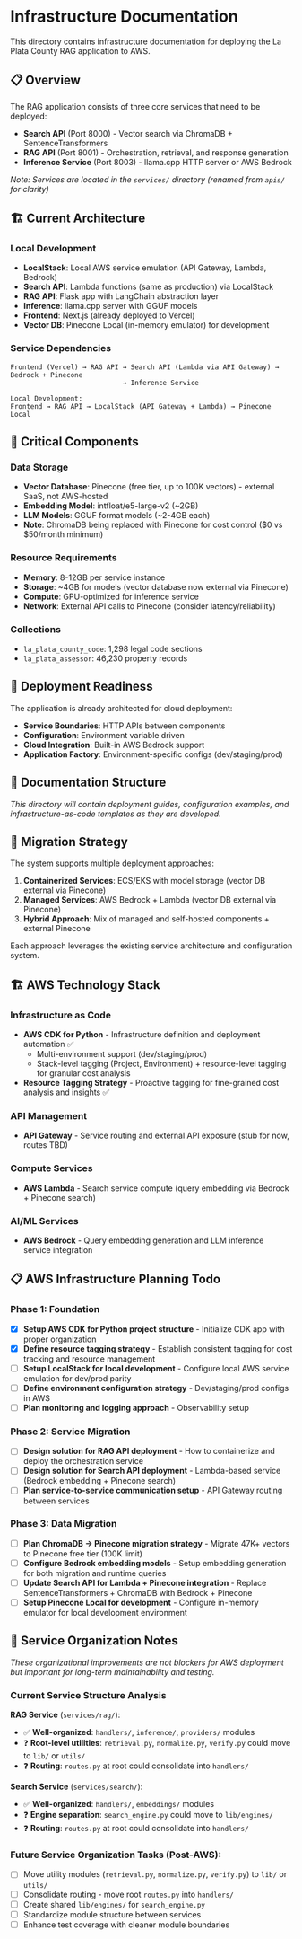 # Infrastructure Documentation

This directory contains infrastructure documentation for deploying the La Plata County RAG application to AWS.

## 📋 Overview

The RAG application consists of three core services that need to be deployed:

- **Search API** (Port 8000) - Vector search via ChromaDB + SentenceTransformers
- **RAG API** (Port 8001) - Orchestration, retrieval, and response generation
- **Inference Service** (Port 8003) - llama.cpp HTTP server or AWS Bedrock

*Note: Services are located in the `services/` directory (renamed from `apis/` for clarity)*

## 🏗️ Current Architecture

### Local Development
- **LocalStack**: Local AWS service emulation (API Gateway, Lambda, Bedrock)
- **Search API**: Lambda functions (same as production) via LocalStack
- **RAG API**: Flask app with LangChain abstraction layer  
- **Inference**: llama.cpp server with GGUF models
- **Frontend**: Next.js (already deployed to Vercel)
- **Vector DB**: Pinecone Local (in-memory emulator) for development

### Service Dependencies
```
Frontend (Vercel) → RAG API → Search API (Lambda via API Gateway) → Bedrock + Pinecone
                            → Inference Service
                            
Local Development:
Frontend → RAG API → LocalStack (API Gateway + Lambda) → Pinecone Local
```

## 💾 Critical Components

### Data Storage
- **Vector Database**: Pinecone (free tier, up to 100K vectors) - external SaaS, not AWS-hosted
- **Embedding Model**: intfloat/e5-large-v2 (~2GB)
- **LLM Models**: GGUF format models (~2-4GB each)
- **Note**: ChromaDB being replaced with Pinecone for cost control ($0 vs $50/month minimum)

### Resource Requirements
- **Memory**: 8-12GB per service instance
- **Storage**: ~4GB for models (vector database now external via Pinecone)
- **Compute**: GPU-optimized for inference service
- **Network**: External API calls to Pinecone (consider latency/reliability)

### Collections
- `la_plata_county_code`: 1,298 legal code sections
- `la_plata_assessor`: 46,230 property records

## 🚀 Deployment Readiness

The application is already architected for cloud deployment:

- **Service Boundaries**: HTTP APIs between components
- **Configuration**: Environment variable driven
- **Cloud Integration**: Built-in AWS Bedrock support
- **Application Factory**: Environment-specific configs (dev/staging/prod)

## 📁 Documentation Structure

*This directory will contain deployment guides, configuration examples, and infrastructure-as-code templates as they are developed.*

## 🔄 Migration Strategy

The system supports multiple deployment approaches:

1. **Containerized Services**: ECS/EKS with model storage (vector DB external via Pinecone)
2. **Managed Services**: AWS Bedrock + Lambda (vector DB external via Pinecone)
3. **Hybrid Approach**: Mix of managed and self-hosted components + external Pinecone

Each approach leverages the existing service architecture and configuration system.

## 🏗️ AWS Technology Stack

### Infrastructure as Code
- **AWS CDK for Python** - Infrastructure definition and deployment automation ✅
  - Multi-environment support (dev/staging/prod)
  - Stack-level tagging (Project, Environment) + resource-level tagging for granular cost analysis
- **Resource Tagging Strategy** - Proactive tagging for fine-grained cost analysis and insights ✅

### API Management
- **API Gateway** - Service routing and external API exposure (stub for now, routes TBD)

### Compute Services
- **AWS Lambda** - Search service compute (query embedding via Bedrock + Pinecone search)

### AI/ML Services
- **AWS Bedrock** - Query embedding generation and LLM inference service integration

## 📋 AWS Infrastructure Planning Todo

### Phase 1: Foundation
- [x] **Setup AWS CDK for Python project structure** - Initialize CDK app with proper organization
- [x] **Define resource tagging strategy** - Establish consistent tagging for cost tracking and resource management
- [ ] **Setup LocalStack for local development** - Configure local AWS service emulation for dev/prod parity
- [ ] **Define environment configuration strategy** - Dev/staging/prod configs in AWS
- [ ] **Plan monitoring and logging approach** - Observability setup

### Phase 2: Service Migration
- [ ] **Design solution for RAG API deployment** - How to containerize and deploy the orchestration service
- [ ] **Design solution for Search API deployment** - Lambda-based service (Bedrock embedding + Pinecone search)
- [ ] **Plan service-to-service communication setup** - API Gateway routing between services

### Phase 3: Data Migration
- [ ] **Plan ChromaDB → Pinecone migration strategy** - Migrate 47K+ vectors to Pinecone free tier (100K limit)
- [ ] **Configure Bedrock embedding models** - Setup embedding generation for both migration and runtime queries
- [ ] **Update Search API for Lambda + Pinecone integration** - Replace SentenceTransformers + ChromaDB with Bedrock + Pinecone
- [ ] **Setup Pinecone Local for development** - Configure in-memory emulator for local development environment

## 🔧 Service Organization Notes

*These organizational improvements are not blockers for AWS deployment but important for long-term maintainability and testing.*

### Current Service Structure Analysis

**RAG Service** (`services/rag/`):
- ✅ **Well-organized**: `handlers/`, `inference/`, `providers/` modules
- ❓ **Root-level utilities**: `retrieval.py`, `normalize.py`, `verify.py` could move to `lib/` or `utils/`
- ❓ **Routing**: `routes.py` at root could consolidate into `handlers/`

**Search Service** (`services/search/`):
- ✅ **Well-organized**: `handlers/`, `embeddings/` modules  
- ❓ **Engine separation**: `search_engine.py` could move to `lib/engines/`
- ❓ **Routing**: `routes.py` at root could consolidate into `handlers/`

### Future Service Organization Tasks (Post-AWS):
- [ ] Move utility modules (`retrieval.py`, `normalize.py`, `verify.py`) to `lib/` or `utils/`
- [ ] Consolidate routing - move root `routes.py` into `handlers/`
- [ ] Create shared `lib/engines/` for `search_engine.py`
- [ ] Standardize module structure between services
- [ ] Enhance test coverage with cleaner module boundaries